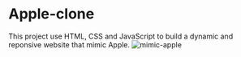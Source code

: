 # Apple-clone

This project use HTML, CSS and JavaScript to build a dynamic and reponsive website that mimic Apple.
![mimic-apple](https://user-images.githubusercontent.com/100986357/208890492-3220dfd9-0d8b-407d-8f82-a76297c1c6b2.png)
